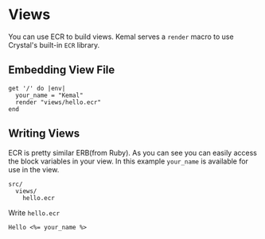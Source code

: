 # Views

You can use ECR to build views. Kemal serves a `render` macro to use Crystal's built-in `ECR`
library.

## Embedding View File

```crystal
get '/' do |env|
  your_name = "Kemal"
  render "views/hello.ecr"
end
```

## Writing Views

ECR is pretty similar ERB(from Ruby). As you can see you can easily access the block variables in your view. In this
example `your_name` is available for use in the view.

```
src/
  views/
    hello.ecr
```

Write `hello.ecr`
```erb
Hello <%= your_name %>
```
